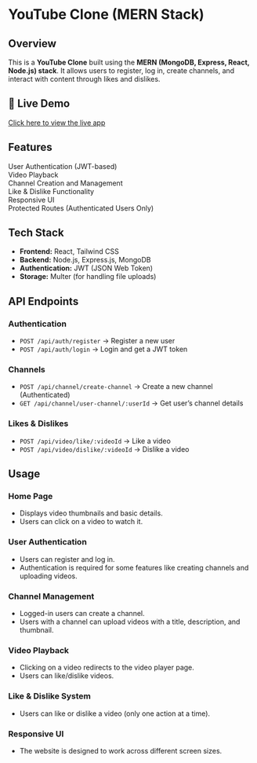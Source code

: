 # YouTube Clone (MERN Stack)

## Overview
This is a **YouTube Clone** built using the **MERN (MongoDB, Express, React, Node.js) stack**. It allows users to register, log in, create channels, and interact with content through likes and dislikes.

## 🔗 Live Demo
[Click here to view the live app](https://youtube-clone-eight-lyart.vercel.app/)


## Features
User Authentication (JWT-based)  
Video Playback  
Channel Creation and Management  
Like & Dislike Functionality  
Responsive UI  
Protected Routes (Authenticated Users Only)  


## Tech Stack
- **Frontend:** React, Tailwind CSS
- **Backend:** Node.js, Express.js, MongoDB
- **Authentication:** JWT (JSON Web Token)
- **Storage:** Multer (for handling file uploads)


## API Endpoints

### **Authentication**
- `POST /api/auth/register` → Register a new user
- `POST /api/auth/login` → Login and get a JWT token

### **Channels**
- `POST /api/channel/create-channel` → Create a new channel (Authenticated)
- `GET /api/channel/user-channel/:userId` → Get user’s channel details

### **Likes & Dislikes**
- `POST /api/video/like/:videoId` → Like a video
- `POST /api/video/dislike/:videoId` → Dislike a video
  

## Usage

### Home Page
- Displays video thumbnails and basic details.
- Users can click on a video to watch it.

### User Authentication
- Users can register and log in.
- Authentication is required for some features like creating channels and uploading videos.

### Channel Management
- Logged-in users can create a channel.
- Users with a channel can upload videos with a title, description, and thumbnail.

### Video Playback
- Clicking on a video redirects to the video player page.
- Users can like/dislike videos.
  
### Like & Dislike System
- Users can like or dislike a video (only one action at a time).

### Responsive UI
- The website is designed to work across different screen sizes.

